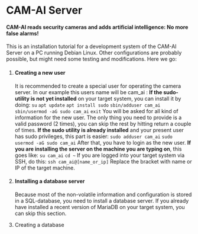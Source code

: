 # CAM-AI Server

#### CAM-AI reads security cameras and adds artificial intelligence: No more false alarms!

This is an installation tutorial for a development system of the CAM-AI Server on a PC running Debian Linux. Other configurations are probably possible, but might need some testing and modifications. Here we go:

1. ####  Creating a new user

   It is recommended to create a special user for operating the camera server. In our example this users name will be cam_ai :
   **If the sudo-utility is not yet installed** on your target system, you can install it by doing:
   `su`
   `apt update`
   `apt install sudo`
   `sbin/adduser cam_ai`
   `sbin/usermod -aG sudo cam_ai`
   `exit`
   You will be asked for all kind of information for the new user. The only thing you need to provide is a valid password (2 times), you can skip the rest by hitting return a couple of times. 
   **If the sudo utility is already installed** and your present user has sudo privileges, this part is easier:
   `sudo adduser cam_ai`
   `sudo usermod -aG sudo cam_ai`
   After that, you have to login as the new user. 
   **If you are installing the server on the machine you are typing on**, this goes like:
   `su cam_ai`
   `cd ~`
   If you are logged into your target system via SSH, do this:
   `ssh cam_ai@[name_or_ip]`
   Replace the bracket with name or IP of the target machine. 

2. #### Installing a database server

   Because most of the non-volatile information and configuration is stored in a SQL-database, you need to install a database server. If you already have installed a recent version of MariaDB on your target system, you can skip this section.
   

3. Creating a database

